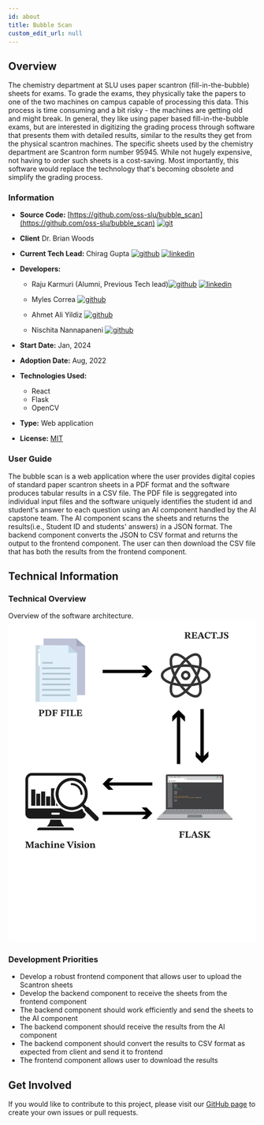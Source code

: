 ```yaml
---
id: about
title: Bubble Scan
custom_edit_url: null
---
```


<!-- A header image is optional; if used should be no greater than 200x600 -->
<!--![Header Alt Text](header.png) -->

## Overview

The chemistry department at SLU uses paper scantron (fill-in-the-bubble) sheets for exams. To grade the exams, they physically take the papers to one of the two machines on campus capable of processing this data. This process is time consuming and a bit risky - the machines are getting old and might break. In general, they like using paper based fill-in-the-bubble exams, but are interested in digitizing the grading process through software that presents them with detailed results, similar to the results they get from the physical scantron machines. The specific sheets used by the chemistry department are Scantron form number 95945. While not hugely expensive, not having to order such sheets is a cost-saving. Most importantly, this software would replace the technology that's becoming obsolete and simplify the grading process.

### Information

- **Source Code:** [https://github.com/oss-slu/bubble_scan](https://github.com/oss-slu/bubble_scan) [<img src="/img/git-alt.svg" alt="git" width="25" height="25" />](https://github.com/oss-slu/bubble_scan)

- **Client** Dr. Brian Woods
- **Current Tech Lead:** Chirag Gupta [<img src="/img/github.svg" alt="github" width="25" height="25" />](https://github.com/Chirag2x) [<img src="/img/linkedin.svg" alt="linkedin" width="25" height="25" />](https://www.linkedin.com/in/chirag-gupta-3911961b4/)
- **Developers:**
  - Raju Karmuri (Alumni, Previous Tech lead)[<img src="/img/github.svg" alt="github" width="25" height="25" />](https://github.com/rkarmuri) [<img src="/img/linkedin.svg" alt="linkedin" width="25" height="25" />](https://www.linkedin.com/in/rajukarmuri731/)

  - Myles Correa [<img src="/img/github.svg" alt="github" width="25" height="25" />](https://github.com/mylescorrea)

  - Ahmet Ali Yildiz [<img src="/img/github.svg" alt="github" width="25" height="25" />](https://github.com/yildizahmetali)

  - Nischita Nannapaneni [<img src="/img/github.svg" alt="github" width="25" height="25" />](https://github.com/nneni)

- **Start Date:** Jan, 2024
- **Adoption Date:** Aug, 2022
- **Technologies Used:**
  - React
  - Flask
  - OpenCV
- **Type:** Web application
- **License:** [MIT](https://opensource.org/license/mit)

### User Guide

The bubble scan is a web application where the user provides digital copies of standard paper scantron sheets in a PDF format and the software produces tabular results in a CSV file. The PDF file is seggregated into individual input files and the software uniquely identifies the student id and student's answer to each question using an AI component handled by the AI capstone team. The AI component scans the sheets and returns the results(i.e., Student ID and students' answers) in a JSON format. The backend component converts the JSON to CSV format and returns the output to the frontend component. The user can then download the CSV file that has both the results from the frontend component.

## Technical Information

### Technical Overview

Overview of the software architecture.
![Software Architecture](architecture.png)

### Development Priorities

- Develop a robust frontend component that allows user to upload the Scantron sheets
- Develop the backend component to receive the sheets from the frontend component
- The backend component should work efficiently and send the sheets to the AI component
- The backend component should receive the results from the AI component
- The backend component should convert the results to CSV format as expected from client and send it to frontend
- The frontend component allows user to download the results

## Get Involved

If you would like to contribute to this project, please visit our [GitHub page](https://github.com/oss-slu/bubble_scan) to create your own issues or pull requests.
